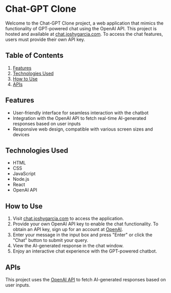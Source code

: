 # Chat-GPT Clone

Welcome to the Chat-GPT Clone project, a web application that mimics the functionality of GPT-powered chat using the OpenAI API. This project is hosted and available at [chat.joshygarcia.com](http://chat.joshygarcia.com). To access the chat features, users must provide their own API key.

## Table of Contents

1. [Features](#features)
2. [Technologies Used](#technologies-used)
3. [How to Use](#how-to-use)
4. [APIs](#apis)

## Features

- User-friendly interface for seamless interaction with the chatbot
- Integration with the OpenAI API to fetch real-time AI-generated responses based on user inputs
- Responsive web design, compatible with various screen sizes and devices

## Technologies Used

- HTML
- CSS
- JavaScript
- Node.js
- React
- OpenAI API

## How to Use

1. Visit [chat.joshygarcia.com](http://chat.joshygarcia.com) to access the application.
2. Provide your own OpenAI API key to enable the chat functionality. To obtain an API key, sign up for an account at [OpenAI](https://beta.openai.com/signup/).
3. Enter your message in the input box and press "Enter" or click the "Chat" button to submit your query.
4. View the AI-generated response in the chat window.
5. Enjoy an interactive chat experience with the GPT-powered chatbot.

## APIs

This project uses the [OpenAI API](https://beta.openai.com/docs/) to fetch AI-generated responses based on user inputs.
